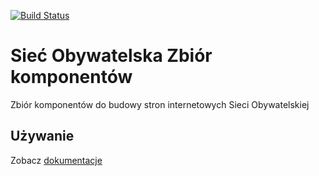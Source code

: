 [![Build Status](https://travis-ci.org/watchdogpolska/sowp-components.svg?branch=master)](https://travis-ci.org/watchdogpolska/sowp-components)

# Sieć Obywatelska Zbiór komponentów

Zbiór komponentów do budowy stron internetowych Sieci Obywatelskiej

## Używanie

Zobacz [dokumentacje](https://watchdogpolska.github.io/sowp-components/)
